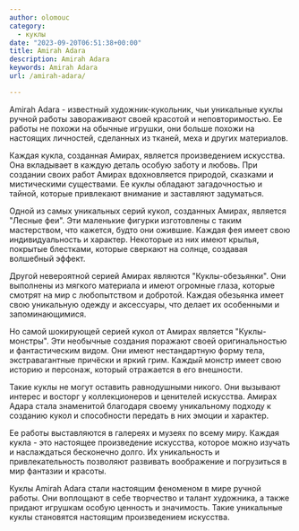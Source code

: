 ```yaml
---
author: olomouc
category:
  - куклы
date: "2023-09-20T06:51:38+00:00"
title: Amirah Adara
description: Amirah Adara
keywords: Amirah Adara
url: /amirah-adara/

---
```

Amirah Adara - известный художник-кукольник, чьи уникальные куклы ручной работы завораживают своей красотой и неповторимостью. Ее работы не похожи на обычные игрушки, они больше похожи на настоящих личностей, сделанных из тканей, меха и других материалов.

Каждая кукла, созданная Амирах, является произведением искусства. Она вкладывает в каждую деталь особую заботу и любовь. При создании своих работ Амирах вдохновляется природой, сказками и мистическими существами. Ее куклы обладают загадочностью и тайной, которые привлекают внимание и заставляют задуматься.

Одной из самых уникальных серий кукол, созданных Амирах, является "Лесные феи". Эти маленькие фигурки изготовлены с таким мастерством, что кажется, будто они ожившие. Каждая фея имеет свою индивидуальность и характер. Некоторые из них имеют крылья, покрытые блестками, которые сверкают на солнце, создавая волшебный эффект.

Другой невероятной серией Амирах являются "Куклы-обезьянки". Они выполнены из мягкого материала и имеют огромные глаза, которые смотрят на мир с любопытством и добротой. Каждая обезьянка имеет свою уникальную одежду и аксессуары, что делает их особенными и запоминающимися.

Но самой шокирующей серией кукол от Амирах является "Куклы-монстры". Эти необычные создания поражают своей оригинальностью и фантастическим видом. Они имеют нестандартную форму тела, экстравагантные причёски и яркий грим. Каждый монстр имеет свою историю и персонаж, который отражается в его внешности.

Такие куклы не могут оставить равнодушными никого. Они вызывают интерес и восторг у коллекционеров и ценителей искусства. Амирах Адара стала знаменитой благодаря своему уникальному подходу к созданию кукол и способности передать в них эмоции и характер.

Ее работы выставляются в галереях и музеях по всему миру. Каждая кукла \- это настоящее произведение искусства, которое можно изучать и наслаждаться бесконечно долго. Их уникальность и привлекательность позволяют развивать воображение и погрузиться в мир фантазии и красоты.

Куклы Amirah Adara стали настоящим феноменом в мире ручной работы. Они воплощают в себе творчество и талант художника, а также придают игрушкам особую ценность и значимость. Такие уникальные куклы становятся настоящим произведением искусства.
